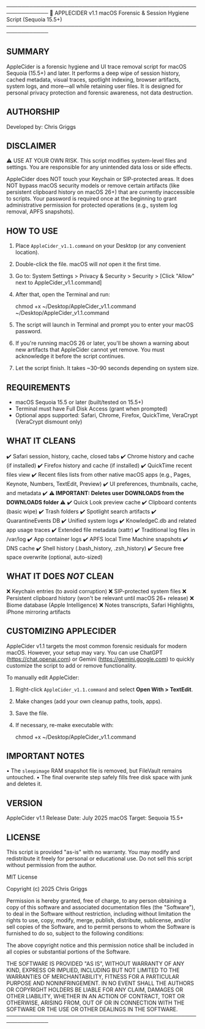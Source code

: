
─────────────────────────────────────────────────────────────
🍎 APPLECIDER v1.1
macOS Forensic & Session Hygiene Script (Sequoia 15.5+)
─────────────────────────────────────────────────────────────

SUMMARY
-------
AppleCider is a forensic hygiene and UI trace removal script for macOS Sequoia (15.5+) and later. It performs a deep wipe of session history, cached metadata, visual traces, spotlight indexing, browser artifacts, system logs, and more—all while retaining user files. It is designed for personal privacy protection and forensic awareness, not data destruction.

AUTHORSHIP
----------
Developed by: Chris Griggs

DISCLAIMER
----------
⚠️ USE AT YOUR OWN RISK. This script modifies system-level files and settings.
You are responsible for any unintended data loss or side effects.

AppleCider does NOT touch your Keychain or SIP-protected areas. It does NOT
bypass macOS security models or remove certain artifacts (like persistent
clipboard history on macOS 26+) that are currently inaccessible to scripts.
Your password is required once at the beginning to grant administrative
permission for protected operations (e.g., system log removal, APFS snapshots).

HOW TO USE
----------
1. Place `AppleCider_v1.1.command` on your Desktop (or any convenient location).
2. Double-click the file. macOS will *not* open it the first time.
3. Go to:
   System Settings > Privacy & Security > Security > [Click "Allow" next to AppleCider_v1.1.command]
4. After that, open the Terminal and run:

   chmod +x ~/Desktop/AppleCider_v1.1.command
   ~/Desktop/AppleCider_v1.1.command

5. The script will launch in Terminal and prompt you to enter your macOS password.
6. If you're running macOS 26 or later, you'll be shown a warning about new artifacts that AppleCider cannot yet remove. You must acknowledge it before the script continues.
7. Let the script finish. It takes ~30–90 seconds depending on system size.

REQUIREMENTS
------------
- macOS Sequoia 15.5 or later (built/tested on 15.5+)
- Terminal must have Full Disk Access (grant when prompted)
- Optional apps supported: Safari, Chrome, Firefox, QuickTime, VeraCrypt (VeraCrypt dismount only)

WHAT IT CLEANS
--------------
✔️ Safari session, history, cache, closed tabs
✔️ Chrome history and cache (if installed)
✔️ Firefox history and cache (if installed)
✔️ QuickTime recent files view
✔️ Recent files lists from other native macOS apps (e.g., Pages, Keynote, Numbers, TextEdit, Preview)
✔️ UI preferences, thumbnails, cache, and metadata
✔️ **⚠️ IMPORTANT: Deletes user DOWNLOADS from the DOWNLOADS folder ⚠️**
✔️ Quick Look preview cache
✔️ Clipboard contents (basic wipe)
✔️ Trash folders
✔️ Spotlight search artifacts
✔️ QuarantineEvents DB
✔️ Unified system logs
✔️ KnowledgeC.db and related app usage traces
✔️ Extended file metadata (xattr)
✔️ Traditional log files in /var/log
✔️ App container logs
✔️ APFS local Time Machine snapshots
✔️ DNS cache
✔️ Shell history (.bash_history, .zsh_history)
✔️ Secure free space overwrite (optional, auto-sized)

WHAT IT DOES *NOT* CLEAN
------------------------
❌ Keychain entries (to avoid corruption)
❌ SIP-protected system files
❌ Persistent clipboard history (won't be relevant until macOS 26+ release)
❌ Biome database (Apple Intelligence)
❌ Notes transcripts, Safari Highlights, iPhone mirroring artifacts

CUSTOMIZING APPLECIDER
----------------------
AppleCider v1.1 targets the most common forensic residuals for modern macOS. However, your setup may vary. You can use ChatGPT (https://chat.openai.com) or Gemini (https://gemini.google.com) to quickly customize the script to add or remove functionality.

To manually edit AppleCider:

1. Right-click `AppleCider_v1.1.command` and select **Open With > TextEdit**.
2. Make changes (add your own cleanup paths, tools, apps).
3. Save the file.
4. If necessary, re-make executable with:

   chmod +x ~/Desktop/AppleCider_v1.1.command

IMPORTANT NOTES
---------------
• The `sleepimage` RAM snapshot file is removed, but FileVault remains untouched.
• The final overwrite step safely fills free disk space with junk and deletes it.

VERSION
-------
AppleCider v1.1
Release Date: July 2025
macOS Target: Sequoia 15.5+

LICENSE
-------
This script is provided "as-is" with no warranty. You may modify and redistribute it freely for personal or educational use. Do not sell this script without permission from the author.

MIT License

Copyright (c) 2025 Chris Griggs

Permission is hereby granted, free of charge, to any person obtaining a copy
of this software and associated documentation files (the "Software"), to deal
in the Software without restriction, including without limitation the rights
to use, copy, modify, merge, publish, distribute, sublicense, and/or sell
copies of the Software, and to permit persons to whom the Software is
furnished to do so, subject to the following conditions:

The above copyright notice and this permission notice shall be included in
all copies or substantial portions of the Software.

THE SOFTWARE IS PROVIDED "AS IS", WITHOUT WARRANTY OF ANY KIND, EXPRESS OR
IMPLIED, INCLUDING BUT NOT LIMITED TO THE WARRANTIES OF MERCHANTABILITY,
FITNESS FOR A PARTICULAR PURPOSE AND NONINFRINGEMENT. IN NO EVENT SHALL
THE AUTHORS OR COPYRIGHT HOLDERS BE LIABLE FOR ANY CLAIM, DAMAGES OR
OTHER LIABILITY, WHETHER IN AN ACTION OF CONTRACT, TORT OR OTHERWISE,
ARISING FROM, OUT OF OR IN CONNECTION WITH THE SOFTWARE OR THE USE OR
OTHER DEALINGS IN THE SOFTWARE.
─────────────────────────────────────────────────────────────
```
